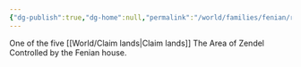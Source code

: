```yaml
---
{"dg-publish":true,"dg-home":null,"permalink":"/world/families/fenian/resharan/resharan/","dgPassFrontmatter":true}
---
```



One of the five [[World/Claim lands\|Claim lands]]
The Area of Zendel Controlled by the Fenian house. 
